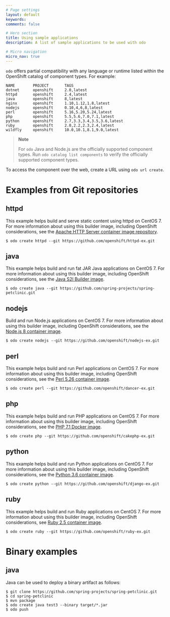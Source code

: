 ```yaml
---
# Page settings
layout: default
keywords:
comments: false

# Hero section
title: Using sample applications
description: A list of sample applications to be used with odo

# Micro navigation
micro_nav: true
---
```

`odo` offers partial compatibility with any language or runtime listed within the OpenShift catalog of component types. For example:

``` terminal
NAME        PROJECT       TAGS
dotnet      openshift     2.0,latest
httpd       openshift     2.4,latest
java        openshift     8,latest
nginx       openshift     1.10,1.12,1.8,latest
nodejs      openshift     0.10,4,6,8,latest
perl        openshift     5.16,5.20,5.24,latest
php         openshift     5.5,5.6,7.0,7.1,latest
python      openshift     2.7,3.3,3.4,3.5,3.6,latest
ruby        openshift     2.0,2.2,2.3,2.4,latest
wildfly     openshift     10.0,10.1,8.1,9.0,latest
```

> **Note**
> 
> For `odo` Java and Node.js are the officially supported component types. Run `odo catalog list components` to verify the officially supported component types.

To access the component over the web, create a URL using `odo url create`.

# Examples from Git repositories

## httpd

This example helps build and serve static content using httpd on CentOS 7. For more information about using this builder image, including OpenShift considerations, see the [Apache HTTP Server container image repository](https://github.com/sclorg/httpd-container/blob/master/2.4/root/usr/share/container-scripts/httpd/README.md).

``` terminal
$ odo create httpd --git https://github.com/openshift/httpd-ex.git
```

## java

This example helps build and run fat JAR Java applications on CentOS 7. For more information about using this builder image, including OpenShift considerations, see the [Java S2I Builder image](https://github.com/fabric8io-images/s2i/blob/master/README.md).

``` terminal
$ odo create java --git https://github.com/spring-projects/spring-petclinic.git
```

## nodejs

Build and run Node.js applications on CentOS 7. For more information about using this builder image, including OpenShift considerations, see the [Node.js 8 container image](https://github.com/sclorg/s2i-nodejs-container/blob/master/8/README.md).

``` terminal
$ odo create nodejs --git https://github.com/openshift/nodejs-ex.git
```

## perl

This example helps build and run Perl applications on CentOS 7. For more information about using this builder image, including OpenShift considerations, see the [Perl 5.26 container image](https://github.com/sclorg/s2i-perl-container/blob/master/5.26/README.md).

``` terminal
$ odo create perl --git https://github.com/openshift/dancer-ex.git
```

## php

This example helps build and run PHP applications on CentOS 7. For more information about using this builder image, including OpenShift considerations, see the [PHP 7.1 Docker image](https://github.com/sclorg/s2i-php-container/blob/master/7.1/README.md).

``` terminal
$ odo create php --git https://github.com/openshift/cakephp-ex.git
```

## python

This example helps build and run Python applications on CentOS 7. For more information about using this builder image, including OpenShift considerations, see the [Python 3.6 container image](https://github.com/sclorg/s2i-python-container/blob/master/3.6/README.md).

``` terminal
$ odo create python --git https://github.com/openshift/django-ex.git
```

## ruby

This example helps build and run Ruby applications on CentOS 7. For more information about using this builder image, including OpenShift considerations, see [Ruby 2.5 container image](https://github.com/sclorg/s2i-ruby-container/blob/master/2.5/README.md).

``` terminal
$ odo create ruby --git https://github.com/openshift/ruby-ex.git
```

# Binary examples

## java

Java can be used to deploy a binary artifact as follows:

``` terminal
$ git clone https://github.com/spring-projects/spring-petclinic.git
$ cd spring-petclinic
$ mvn package
$ odo create java test3 --binary target/*.jar
$ odo push
```
